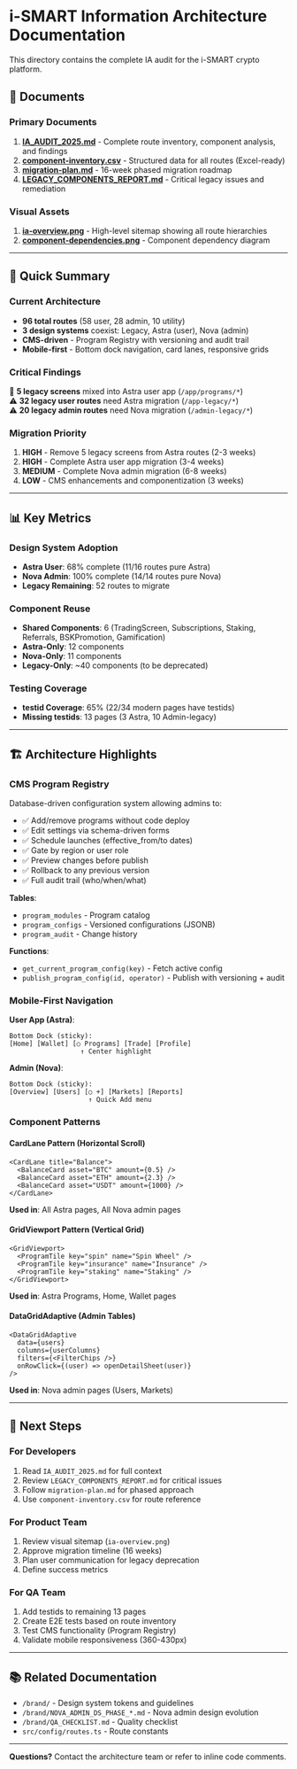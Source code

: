 # i-SMART Information Architecture Documentation

This directory contains the complete IA audit for the i-SMART crypto platform.

## 📄 Documents

### Primary Documents
1. **[IA_AUDIT_2025.md](./IA_AUDIT_2025.md)** - Complete route inventory, component analysis, and findings
2. **[component-inventory.csv](./component-inventory.csv)** - Structured data for all routes (Excel-ready)
3. **[migration-plan.md](./migration-plan.md)** - 16-week phased migration roadmap
4. **[LEGACY_COMPONENTS_REPORT.md](./LEGACY_COMPONENTS_REPORT.md)** - Critical legacy issues and remediation

### Visual Assets
1. **[ia-overview.png](./ia-overview.png)** - High-level sitemap showing all route hierarchies
2. **[component-dependencies.png](./component-dependencies.png)** - Component dependency diagram

---

## 🎯 Quick Summary

### Current Architecture
- **96 total routes** (58 user, 28 admin, 10 utility)
- **3 design systems** coexist: Legacy, Astra (user), Nova (admin)
- **CMS-driven** - Program Registry with versioning and audit trail
- **Mobile-first** - Bottom dock navigation, card lanes, responsive grids

### Critical Findings
🔴 **5 legacy screens** mixed into Astra user app (`/app/programs/*`)  
⚠️ **32 legacy user routes** need Astra migration (`/app-legacy/*`)  
⚠️ **20 legacy admin routes** need Nova migration (`/admin-legacy/*`)

### Migration Priority
1. **HIGH** - Remove 5 legacy screens from Astra routes (2-3 weeks)
2. **HIGH** - Complete Astra user app migration (3-4 weeks)
3. **MEDIUM** - Complete Nova admin migration (6-8 weeks)
4. **LOW** - CMS enhancements and componentization (3 weeks)

---

## 📊 Key Metrics

### Design System Adoption
- **Astra User**: 68% complete (11/16 routes pure Astra)
- **Nova Admin**: 100% complete (14/14 routes pure Nova)
- **Legacy Remaining**: 52 routes to migrate

### Component Reuse
- **Shared Components**: 6 (TradingScreen, Subscriptions, Staking, Referrals, BSKPromotion, Gamification)
- **Astra-Only**: 12 components
- **Nova-Only**: 11 components
- **Legacy-Only**: ~40 components (to be deprecated)

### Testing Coverage
- **testid Coverage**: 65% (22/34 modern pages have testids)
- **Missing testids**: 13 pages (3 Astra, 10 Admin-legacy)

---

## 🏗️ Architecture Highlights

### CMS Program Registry
Database-driven configuration system allowing admins to:
- ✅ Add/remove programs without code deploy
- ✅ Edit settings via schema-driven forms
- ✅ Schedule launches (effective_from/to dates)
- ✅ Gate by region or user role
- ✅ Preview changes before publish
- ✅ Rollback to any previous version
- ✅ Full audit trail (who/when/what)

**Tables**:
- `program_modules` - Program catalog
- `program_configs` - Versioned configurations (JSONB)
- `program_audit` - Change history

**Functions**:
- `get_current_program_config(key)` - Fetch active config
- `publish_program_config(id, operator)` - Publish with versioning + audit

### Mobile-First Navigation
**User App (Astra)**:
```
Bottom Dock (sticky):
[Home] [Wallet] [○ Programs] [Trade] [Profile]
                  ↑ Center highlight
```

**Admin (Nova)**:
```
Bottom Dock (sticky):
[Overview] [Users] [○ +] [Markets] [Reports]
                    ↑ Quick Add menu
```

### Component Patterns

#### CardLane Pattern (Horizontal Scroll)
```tsx
<CardLane title="Balance">
  <BalanceCard asset="BTC" amount={0.5} />
  <BalanceCard asset="ETH" amount={2.3} />
  <BalanceCard asset="USDT" amount={1000} />
</CardLane>
```
**Used in**: All Astra pages, All Nova admin pages

#### GridViewport Pattern (Vertical Grid)
```tsx
<GridViewport>
  <ProgramTile key="spin" name="Spin Wheel" />
  <ProgramTile key="insurance" name="Insurance" />
  <ProgramTile key="staking" name="Staking" />
</GridViewport>
```
**Used in**: Astra Programs, Home, Wallet pages

#### DataGridAdaptive (Admin Tables)
```tsx
<DataGridAdaptive
  data={users}
  columns={userColumns}
  filters={<FilterChips />}
  onRowClick={(user) => openDetailSheet(user)}
/>
```
**Used in**: Nova admin pages (Users, Markets)

---

## 🚀 Next Steps

### For Developers
1. Read `IA_AUDIT_2025.md` for full context
2. Review `LEGACY_COMPONENTS_REPORT.md` for critical issues
3. Follow `migration-plan.md` for phased approach
4. Use `component-inventory.csv` for route reference

### For Product Team
1. Review visual sitemap (`ia-overview.png`)
2. Approve migration timeline (16 weeks)
3. Plan user communication for legacy deprecation
4. Define success metrics

### For QA Team
1. Add testids to remaining 13 pages
2. Create E2E tests based on route inventory
3. Test CMS functionality (Program Registry)
4. Validate mobile responsiveness (360-430px)

---

## 📚 Related Documentation
- `/brand/` - Design system tokens and guidelines
- `/brand/NOVA_ADMIN_DS_PHASE_*.md` - Nova admin design evolution
- `/brand/QA_CHECKLIST.md` - Quality checklist
- `src/config/routes.ts` - Route constants

---

**Questions?** Contact the architecture team or refer to inline code comments.
